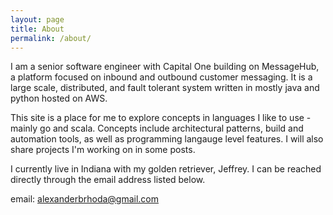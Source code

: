 ```yaml
---
layout: page
title: About
permalink: /about/
---
```


I am a senior software engineer with Capital One building on MessageHub, a platform focused on inbound and outbound customer messaging. It is a large scale, distributed, and fault tolerant system written in mostly java and python hosted on AWS. 


This site is a place for me to explore concepts in languages I like to use - mainly go and scala. Concepts include architectural patterns, build and automation tools, as well as programming langauge level features. I will also share projects I'm working on in some posts.


I currently live in Indiana with my golden retriever, Jeffrey. I can be reached directly through the email address listed below.

email: alexanderbrhoda@gmail.com
